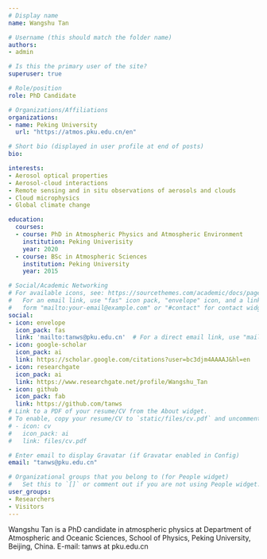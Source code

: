 ```yaml
---
# Display name
name: Wangshu Tan

# Username (this should match the folder name)
authors:
- admin

# Is this the primary user of the site?
superuser: true

# Role/position
role: PhD Candidate

# Organizations/Affiliations
organizations:
- name: Peking University
  url: "https://atmos.pku.edu.cn/en"

# Short bio (displayed in user profile at end of posts)
bio:

interests:
- Aerosol optical properties
- Aerosol-cloud interactions
- Remote sensing and in situ observations of aerosols and clouds
- Cloud microphysics
- Global climate change

education:
  courses:
  - course: PhD in Atmospheric Physics and Atmospheric Environment
    institution: Peking Univerisity
    year: 2020
  - course: BSc in Atmospheric Sciences
    institution: Peking University
    year: 2015

# Social/Academic Networking
# For available icons, see: https://sourcethemes.com/academic/docs/page-builder/#icons
#   For an email link, use "fas" icon pack, "envelope" icon, and a link in the
#   form "mailto:your-email@example.com" or "#contact" for contact widget.
social:
- icon: envelope
  icon_pack: fas
  link: 'mailto:tanws@pku.edu.cn'  # For a direct email link, use "mailto:test@example.org".
- icon: google-scholar
  icon_pack: ai
  link: https://scholar.google.com/citations?user=bc3djm4AAAAJ&hl=en
- icon: researchgate
  icon_pack: ai
  link: https://www.researchgate.net/profile/Wangshu_Tan
- icon: github
  icon_pack: fab
  link: https://github.com/tanws
# Link to a PDF of your resume/CV from the About widget.
# To enable, copy your resume/CV to `static/files/cv.pdf` and uncomment the lines below.
# - icon: cv
#   icon_pack: ai
#   link: files/cv.pdf

# Enter email to display Gravatar (if Gravatar enabled in Config)
email: "tanws@pku.edu.cn"

# Organizational groups that you belong to (for People widget)
#   Set this to `[]` or comment out if you are not using People widget.
user_groups:
- Researchers
- Visitors
---
```


Wangshu Tan is a PhD candidate in atmospheric physics at Department of Atmospheric and Oceanic Sciences, School of Physics, Peking University, Beijing, China.
E-mail: tanws at pku.edu.cn
